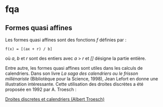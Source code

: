 # fqa
## Formes quasi affines

Les formes quasi affines sont des fonctions *f* définies par :

    f(x) = [(ax + r) / b] 

où *a*, *b* et *r* sont des entiers avec *a* > *r* et *[]* désigne 
la partie entière.

Entre autre, les formes quasi affines sont utiles dans les calculs de 
calendriers. Dans son livre 
*La saga des calendriers ou le frisson millénariste* 
(Bibliotèque pour la Science, 1998), 
Jean Lefort en donne une illustration intéressante.
Cette utilisation des droites discrètes a été proposée en 1992 par A. Troesch :

[Droites discretes et calendriers (Albert Troesch)](https://mathinfo.unistra.fr/websites/math-info/irem/Publications/L_Ouvert/n071/o_71_27-42.pdf)
